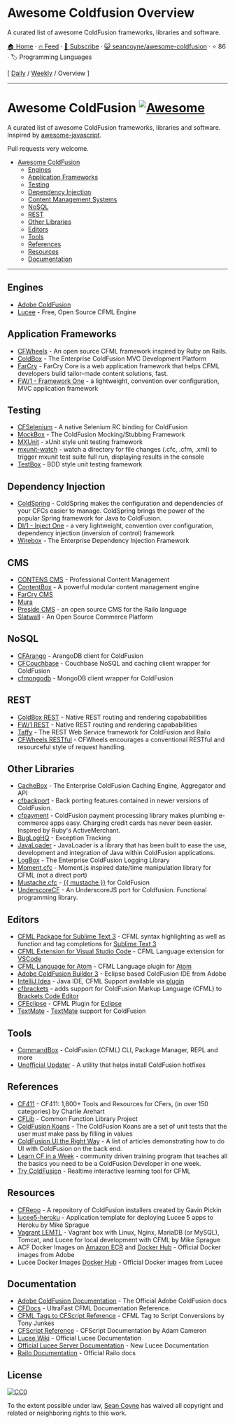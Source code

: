 # Awesome Coldfusion Overview

A curated list of awesome ColdFusion frameworks, libraries and software.

[🏠 Home](/README.md) · [🔥 Feed](https://www.trackawesomelist.com/seancoyne/awesome-coldfusion/rss.xml) · [📮 Subscribe](https://trackawesomelist.us17.list-manage.com/subscribe?u=d2f0117aa829c83a63ec63c2f&id=36a103854c) · [😺 seancoyne/awesome-coldfusion](https://github.com/seancoyne/awesome-coldfusion) · ⭐ 86 · 🏷️ Programming Languages

[ [Daily](/content/seancoyne/awesome-coldfusion/README.md) / [Weekly](/content/seancoyne/awesome-coldfusion/week/README.md) / Overview ]

---

# Awesome ColdFusion [![Awesome](https://cdn.rawgit.com/sindresorhus/awesome/d7305f38d29fed78fa85652e3a63e154dd8e8829/media/badge.svg)](https://github.com/sindresorhus/awesome)

A curated list of awesome ColdFusion frameworks, libraries and software. Inspired by [awesome-javascript](https://github.com/sorrycc/awesome-javascript).

Pull requests very welcome.

*   [Awesome ColdFusion](https://github.com/seancoyne/awesome-coldfusion)
    *   [Engines](#engines)
    *   [Application Frameworks](#application-frameworks)
    *   [Testing](#testing)
    *   [Dependency Injection](#dependency-injection)
    *   [Content Management Systems](#cms)
    *   [NoSQL](#nosql)
    *   [REST](#rest)
    *   [Other Libraries](#other-libraries)
    *   [Editors](#editors)
    *   [Tools](#tools)
    *   [References](#references)
    *   [Resources](#resources)
    *   [Documentation](#documentation)

***

## Engines

*   [Adobe ColdFusion](http://www.adobe.com/products/coldfusion-family.html)
*   [Lucee](http://lucee.org/) - Free, Open Source CFML Engine

## Application Frameworks

*   [CFWheels](https://cfwheels.org) - An open source CFML framework inspired by Ruby on Rails.
*   [ColdBox](http://www.coldbox.org) - The Enterprise ColdFusion MVC Development Platform
*   [FarCry](http://www.farcrycore.org) - FarCry Core is a web application framework that helps CFML developers build tailor-made content solutions, fast.
*   [FW/1 - Framework One](https://github.com/framework-one/fw1) - a lightweight, convention over configuration, MVC application framework

## Testing

*   [CFSelenium](https://github.com/teamcfadvance/CFSelenium) - A native Selenium RC binding for ColdFusion
*   [MockBox](https://testbox.ortusbooks.com/mocking/mockbox) - The ColdFusion Mocking/Stubbing Framework
*   [MXUnit](https://github.com/mxunit/mxunit) - xUnit style unit testing framework
*   [mxunit-watch](https://github.com/atuttle/mxunit-watch) - watch a directory for file changes (.cfc, .cfm, .xml) to trigger mxunit test suite full run, displaying results in the console
*   [TestBox](https://github.com/Ortus-Solutions/TestBox) - BDD style unit testing framework

## Dependency Injection

*   [ColdSpring](https://github.com/coldspringframework/coldspring1) - ColdSpring makes the configuration and dependencies of your CFCs easier to manage. ColdSpring brings the power of the popular Spring framework for Java to ColdFusion.
*   [DI/1 - Inject One](https://github.com/framework-one/di1) - a very lightweight, convention over configuration, dependency injection (inversion of control) framework
*   [Wirebox](https://wirebox.ortusbooks.com/) - The Enterprise Dependency Injection Framework

## CMS

*   [CONTENS CMS](http://www.contens.com/) - Professional Content Management
*   [ContentBox](https://github.com/Ortus-Solutions/ContentBox) - A powerful modular content management engine
*   [FarCry CMS](https://github.com/farcrycore/plugin-farcrycms)
*   [Mura](https://www.murasoftware.com/)
*   [Preside CMS](https://github.com/pixl8/Preside-CMS) - an open source CMS for the Railo language
*   [Slatwall](https://www.slatwallcommerce.com/) - An Open Source Commerce Platform

## NoSQL

*   [CFArango](https://github.com/dajester2013/CFArango) - ArangoDB client for ColdFusion
*   [CFCouchbase](https://github.com/Ortus-Solutions/cfcouchbase-sdk) - Couchbase NoSQL and caching client wrapper for ColdFusion
*   [cfmongodb](https://github.com/marcesher/cfmongodb) - MongoDB client wrapper for ColdFusion

## REST

*   [ColdBox REST](https://coldbox.ortusbooks.com/digging-deeper/recipes/building-rest-apis) - Native REST routing and rendering capababilities
*   [FW/1 REST](https://github.com/framework-one/fw1/wiki/Developing-Applications-Manual#controllers-for-rest-apis) - Native REST routing and rendering capababilities
*   [Taffy](http://taffy.io) - The REST Web Service framework for ColdFusion and Railo
*   [CFWheels RESTful](https://guides.cfwheels.org/docs/routing) - CFWheels encourages a conventional RESTful and resourceful style of request handling.

## Other Libraries

*   [CacheBox](https://cachebox.ortusbooks.com/) - The Enterprise ColdFusion Caching Engine, Aggregator and API
*   [cfbackport](https://github.com/misterdai/cfbackport) - Back porting features contained in newer versions of ColdFusion.
*   [cfpayment](https://github.com/ghidinelli/cfpayment) - ColdFusion payment processing library makes plumbing e-commerce apps easy. Charging credit cards has never been easier. Inspired by Ruby's ActiveMerchant.
*   [BugLogHQ](https://github.com/oarevalo/BugLogHQ) - Exception Tracking
*   [JavaLoader](https://github.com/markmandel/JavaLoader) - JavaLoader is a library that has been built to ease the use, development and integration of Java within ColdFusion applications.
*   [LogBox](https://logbox.ortusbooks.com/) - The Enterprise ColdFusion Logging Library
*   [Moment.cfc](https://github.com/AlumnIQ/momentcfc) - Moment.js inspired date/time manipulation library for CFML (not a direct port)
*   [Mustache.cfc](https://github.com/rip747/Mustache.cfc) - [{{ mustache }}](http://mustache.github.io) for ColdFusion
*   [UnderscoreCF](https://github.com/russplaysguitar/UnderscoreCF) - An UnderscoreJS port for Coldfusion. Functional programming library.

## Editors

*   [CFML Package for Sublime Text 3](https://github.com/jcberquist/sublimetext-cfml) - CFML syntax highlighting as well as function and tag completions for [Sublime Text 3](http://www.sublimetext.com)
*   [CFML Extension for Visual Studio Code](https://marketplace.visualstudio.com/items?itemName=KamasamaK.vscode-cfml) - CFML Language extension for [VSCode](https://code.visualstudio.com/)
*   [CFML Language for Atom](https://github.com/atuttle/atom-language-cfml) - CFML Language plugin for [Atom](https://atom.io/)
*   [Adobe ColdFusion Builder 3](http://www.adobe.com/products/coldfusion-builder.html) - Eclipse based ColdFusion IDE from Adobe
*   [IntelliJ Idea](http://www.jetbrains.com/idea/) - Java IDE, CFML Support available via [plugin](https://github.com/JetBrains/intellij-plugins/tree/master/CFML)
*   [cfbrackets](http://cfbrackets.org) - adds support for ColdFusion Markup Language (CFML) to [Brackets Code Editor](http://brackets.io/)
*   [CFEclipse](http://cfeclipse.org) - CFML Plugin for [Eclipse](http://www.eclipse.org/)
*   [TextMate](https://github.com/textmate/coldfusion.tmbundle) - [TextMate](http://macromates.com) support for ColdFusion

## Tools

*   [CommandBox](https://www.ortussolutions.com/products/commandbox) - ColdFusion (CFML) CLI, Package Manager, REPL and more
*   [Unofficial Updater](http://www.uu-2.info/) - A utility that helps install ColdFusion hotfixes

## References

*   [CF411](http://carehart.org/cf411/) - CF411: 1,800+ Tools and Resources for CFers, (in over 150 categories) by Charlie Arehart
*   [CFLib](http://cflib.org/) - Common Function Library Project
*   [ColdFusion Koans](https://github.com/nodoherty/ColdFusion-Koans) - The ColdFusion Koans are a set of unit tests that the user must make pass by filling in values
*   [ColdFusion UI the Right Way](https://github.com/cfjedimaster/ColdFusion-UI-the-Right-Way) - A list of articles demonstrating how to do UI with ColdFusion on the back end.
*   [Learn CF in a Week](http://www.learncfinaweek.com) - community driven training program that teaches all the basics you need to be a ColdFusion Developer in one week.
*   [Try ColdFusion](http://trycf.com/) - Realtime interactive learning tool for CFML

## Resources

*   [CFRepo](http://www.cfmlrepo.com/) - A repository of ColdFusion installers created by Gavin Pickin
*   [lucee5-heroku](https://github.com/mikesprague/lucee5-heroku) - Application template for deploying Lucee 5 apps to Heroku by Mike Sprague
*   [Vagrant LEMTL](https://github.com/mikesprague/vagrant-lemtl) - Vagrant box with Linux, Nginx, MariaDB (or MySQL), Tomcat, and Lucee for local development with CFML by Mike Sprague
*   ACF Docker Images on [Amazon ECR](https://gallery.ecr.aws/adobe/coldfusion) and [Docker Hub](https://hub.docker.com/u/adobecoldfusion) - Official Docker images from Adobe
*   Lucee Docker Images [Docker Hub](https://hub.docker.com/u/lucee) - Official Docker images from Lucee

## Documentation

*   [Adobe ColdFusion Documentation](https://helpx.adobe.com/coldfusion/home.html) - The Official Adobe ColdFusion docs
*   [CFDocs](http://cfdocs.org/) - UltraFast CFML Documentation Reference.
*   [CFML Tags to CFScript Reference](https://github.com/cfchef/cfml-tag-to-script-conversions) -  CFML Tag to Script Conversions by Tony Junkes
*   [CFScript Reference](https://github.com/daccfml/cfscript/blob/master/cfscript.md) -  CFScript Documentation by Adam Cameron
*   [Lucee Wiki](https://bitbucket.org/lucee/lucee/wiki/Home) - Official Lucee Documentation
*   [Official Lucee Server Documentation](http://docs.lucee.org/) - New Lucee Documentation
*   [Railo Documentation](https://github.com/getrailo/railo/wiki) - Official Railo docs

## License

[![CC0](http://mirrors.creativecommons.org/presskit/buttons/88x31/svg/cc-zero.svg)](https://creativecommons.org/publicdomain/zero/1.0/)

To the extent possible under law, [Sean Coyne](https://github.com/seancoyne/awesome-coldfusion) has waived all copyright and related or neighboring rights to this work.

